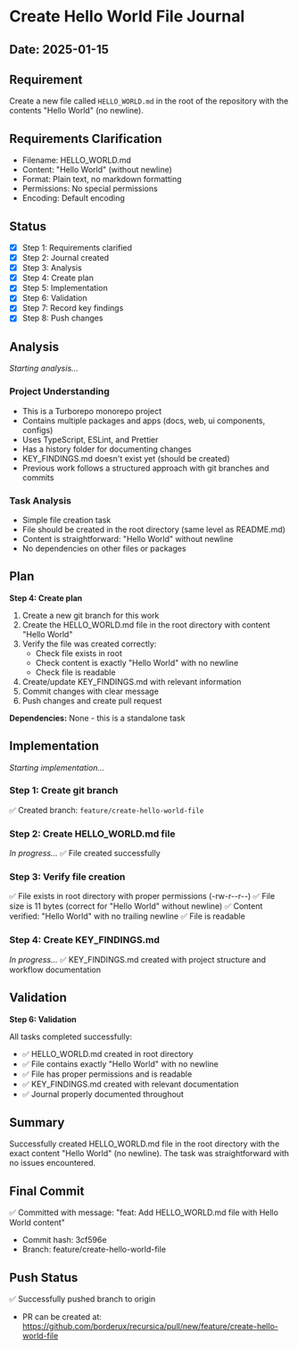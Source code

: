 # Create Hello World File Journal

## Date: 2025-01-15

## Requirement
Create a new file called `HELLO_WORLD.md` in the root of the repository with the contents "Hello World" (no newline).

## Requirements Clarification
- Filename: HELLO_WORLD.md
- Content: "Hello World" (without newline)
- Format: Plain text, no markdown formatting
- Permissions: No special permissions
- Encoding: Default encoding

## Status
- [x] Step 1: Requirements clarified
- [x] Step 2: Journal created
- [x] Step 3: Analysis
- [x] Step 4: Create plan
- [x] Step 5: Implementation
- [x] Step 6: Validation
- [x] Step 7: Record key findings
- [x] Step 8: Push changes

## Analysis
*Starting analysis...*

### Project Understanding
- This is a Turborepo monorepo project
- Contains multiple packages and apps (docs, web, ui components, configs)
- Uses TypeScript, ESLint, and Prettier
- Has a history folder for documenting changes
- KEY_FINDINGS.md doesn't exist yet (should be created)
- Previous work follows a structured approach with git branches and commits

### Task Analysis
- Simple file creation task
- File should be created in the root directory (same level as README.md)
- Content is straightforward: "Hello World" without newline
- No dependencies on other files or packages

## Plan

**Step 4: Create plan**

1. Create a new git branch for this work
2. Create the HELLO_WORLD.md file in the root directory with content "Hello World"
3. Verify the file was created correctly:
   - Check file exists in root
   - Check content is exactly "Hello World" with no newline
   - Check file is readable
4. Create/update KEY_FINDINGS.md with relevant information
5. Commit changes with clear message
6. Push changes and create pull request

**Dependencies:** None - this is a standalone task

## Implementation
*Starting implementation...*

### Step 1: Create git branch
✅ Created branch: `feature/create-hello-world-file`

### Step 2: Create HELLO_WORLD.md file
*In progress...*
✅ File created successfully

### Step 3: Verify file creation
✅ File exists in root directory with proper permissions (-rw-r--r--)
✅ File size is 11 bytes (correct for "Hello World" without newline)
✅ Content verified: "Hello World" with no trailing newline
✅ File is readable

### Step 4: Create KEY_FINDINGS.md
*In progress...*
✅ KEY_FINDINGS.md created with project structure and workflow documentation

## Validation
**Step 6: Validation**

All tasks completed successfully:
- ✅ HELLO_WORLD.md created in root directory
- ✅ File contains exactly "Hello World" with no newline
- ✅ File has proper permissions and is readable
- ✅ KEY_FINDINGS.md created with relevant documentation
- ✅ Journal properly documented throughout

## Summary
Successfully created HELLO_WORLD.md file in the root directory with the exact content "Hello World" (no newline). The task was straightforward with no issues encountered.

## Final Commit
✅ Committed with message: "feat: Add HELLO_WORLD.md file with Hello World content"
- Commit hash: 3cf596e
- Branch: feature/create-hello-world-file

## Push Status
✅ Successfully pushed branch to origin
- PR can be created at: https://github.com/borderux/recursica/pull/new/feature/create-hello-world-file